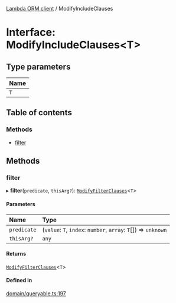 [Lambda ORM client](../README.md) / ModifyIncludeClauses

# Interface: ModifyIncludeClauses\<T\>

## Type parameters

| Name |
| :------ |
| `T` |

## Table of contents

### Methods

- [filter](ModifyIncludeClauses.md#filter)

## Methods

### filter

▸ **filter**(`predicate`, `thisArg?`): [`ModifyFilterClauses`](ModifyFilterClauses.md)\<`T`\>

#### Parameters

| Name | Type |
| :------ | :------ |
| `predicate` | (`value`: `T`, `index`: `number`, `array`: `T`[]) => `unknown` |
| `thisArg?` | `any` |

#### Returns

[`ModifyFilterClauses`](ModifyFilterClauses.md)\<`T`\>

#### Defined in

[domain/queryable.ts:197](https://github.com/FlavioLionelRita/lambdaorm-client-node/blob/188ce61/src/lib/domain/queryable.ts#L197)
